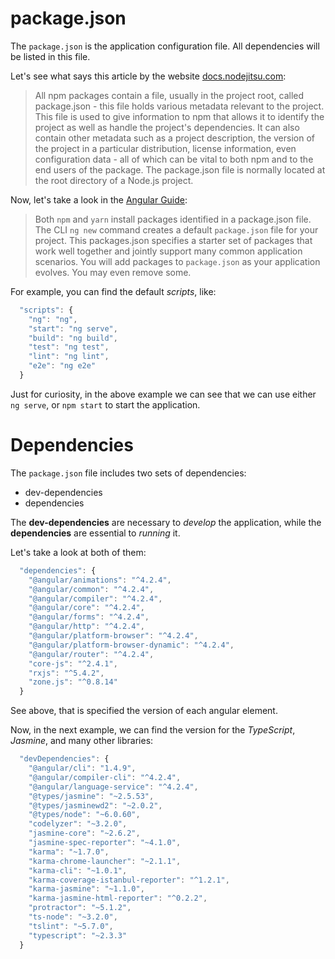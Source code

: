 # package.json

The `package.json` is the application configuration file. All dependencies will be listed in this file.

Let's see what says this article by the website [docs.nodejitsu.com](https://docs.nodejitsu.com/articles/getting-started/npm/what-is-the-file-package-json/):
>All npm packages contain a file, usually in the project root, called package.json - this file holds various metadata relevant to the project. This file is used to give information to npm that allows it to identify the project as well as handle the project's dependencies. It can also contain other metadata such as a project description, the version of the project in a particular distribution, license information, even configuration data - all of which can be vital to both npm and to the end users of the package. The package.json file is normally located at the root directory of a Node.js project.

Now, let's take a look in the [Angular Guide](https://angular.io/guide/npm-packages):

>Both `npm` and `yarn` install packages identified in a package.json file.
The CLI `ng new` command creates a default `package.json` file for your project. This packages.json specifies a starter set of packages that work well together and jointly support many common application scenarios.
You will add packages to `package.json` as your application evolves. You may even remove some.

For example, you can find the default *scripts*, like: 

```javascript
  "scripts": {
    "ng": "ng",
    "start": "ng serve",
    "build": "ng build",
    "test": "ng test",
    "lint": "ng lint",
    "e2e": "ng e2e"
  }
```
Just for curiosity, in the above example we can see that we can use either `ng serve`, or `npm start` to start the application.

# Dependencies

The `package.json` file includes two sets of dependencies:
+ dev-dependencies
+ dependencies

The **dev-dependencies** are necessary to *develop* the application, while the **dependencies** are essential to *running* it.

Let's take a look at both of them:

```javascript
  "dependencies": {
    "@angular/animations": "^4.2.4",
    "@angular/common": "^4.2.4",
    "@angular/compiler": "^4.2.4",
    "@angular/core": "^4.2.4",
    "@angular/forms": "^4.2.4",
    "@angular/http": "^4.2.4",
    "@angular/platform-browser": "^4.2.4",
    "@angular/platform-browser-dynamic": "^4.2.4",
    "@angular/router": "^4.2.4",
    "core-js": "^2.4.1",
    "rxjs": "^5.4.2",
    "zone.js": "^0.8.14"
  }
```
See above, that is specified the version of each angular element.

Now, in the next example, we can find the version for the *TypeScript*, *Jasmine*, and many other libraries:

```javascript
  "devDependencies": {
    "@angular/cli": "1.4.9",
    "@angular/compiler-cli": "^4.2.4",
    "@angular/language-service": "^4.2.4",
    "@types/jasmine": "~2.5.53",
    "@types/jasminewd2": "~2.0.2",
    "@types/node": "~6.0.60",
    "codelyzer": "~3.2.0",
    "jasmine-core": "~2.6.2",
    "jasmine-spec-reporter": "~4.1.0",
    "karma": "~1.7.0",
    "karma-chrome-launcher": "~2.1.1",
    "karma-cli": "~1.0.1",
    "karma-coverage-istanbul-reporter": "^1.2.1",
    "karma-jasmine": "~1.1.0",
    "karma-jasmine-html-reporter": "^0.2.2",
    "protractor": "~5.1.2",
    "ts-node": "~3.2.0",
    "tslint": "~5.7.0",
    "typescript": "~2.3.3"
  }
```



